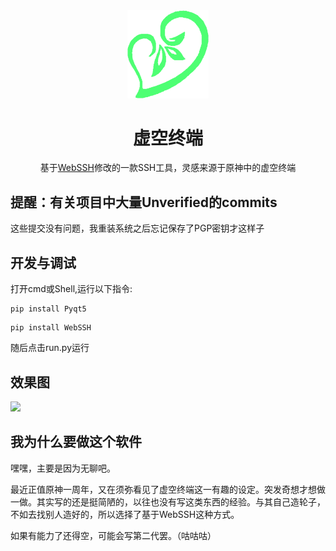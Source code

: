 <div align=center><img width = '130' src="https://github.com/g2nnyS/AkashaTerminal/blob/main/webssh/static/img/favicon.png"/></div>

<h1 align="center">虚空终端</h1>

<p align="center">基于<a href="https://github.com/huashengdun/webssh">WebSSH</a>修改的一款SSH工具，灵感来源于原神中的虚空终端</p>

## 提醒：有关项目中大量Unverified的commits

这些提交没有问题，我重装系统之后忘记保存了PGP密钥才这样子

## 开发与调试
打开cmd或Shell,运行以下指令:
```
pip install Pyqt5
```
```
pip install WebSSH
```

随后点击run.py运行

## 效果图

![](https://files.catbox.moe/xm1lf1.png)

## 我为什么要做这个软件

嘿嘿，主要是因为无聊吧。

最近正值原神一周年，又在须弥看见了虚空终端这一有趣的设定。突发奇想才想做一做。其实写的还是挺简陋的，以往也没有写这类东西的经验。与其自己造轮子，不如去找别人造好的，所以选择了基于WebSSH这种方式。

如果有能力了还得空，可能会写第二代罢。（咕咕咕）
